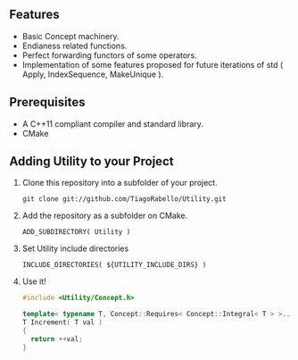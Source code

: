 ## Features

* Basic Concept machinery.
* Endianess related functions.
* Perfect forwarding functors of some operators.
* Implementation of some features proposed for future iterations of std ( Apply, IndexSequence, MakeUnique ).

## Prerequisites

* A C++11 compliant compiler and standard library.
* CMake

## Adding Utility to your Project

1. Clone this repository into a subfolder of your project.

    ```
    git clone git://github.com/TiagoRabello/Utility.git
    ```
2. Add the repository as a subfolder on CMake.

    ```
    ADD_SUBDIRECTORY( Utility )
    ```
3. Set Utility include directories

    ```
    INCLUDE_DIRECTORIES( ${UTILITY_INCLUDE_DIRS} )
    ```
4. Use it!
    ```c++
    #include <Utility/Concept.h>

    template< typename T, Concept::Requires< Concept::Integral< T > >... >
    T Increment( T val )
    {
      return ++val;
    }
    ```
